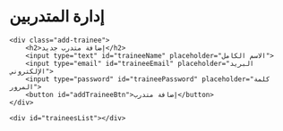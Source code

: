 <!-- صفحة للمسؤول فقط -->
<template id="traineeTemplate">
    <div class="trainee-card">
        <h3 data-name></h3>
        <p data-email></p>
        <p>تاريخ التسجيل: <span data-createdAt></span></p>
    </div>
</template>

<div id="adminDashboard">
    <h1>إدارة المتدربين</h1>
    
    <div class="add-trainee">
        <h2>إضافة متدرب جديد</h2>
        <input type="text" id="traineeName" placeholder="الاسم الكامل">
        <input type="email" id="traineeEmail" placeholder="البريد الإلكتروني">
        <input type="password" id="traineePassword" placeholder="كلمة المرور">
        <button id="addTraineeBtn">إضافة متدرب</button>
    </div>
    
    <div id="traineesList"></div>
</div>

<script>
    // تهيئة Firebaseconst firebaseConfig = {
  apiKey: "AIzaSyBWdrUtLP4fVKHDmQDC6nUJzBMPA7AmbMc", // مفتاح API الخاص بك
  authDomain: "solar-engineer-43cbc.firebaseapp.com",
  projectId: "solar-engineer-43cbc",
  storageBucket: "solar-engineer-43cbc.firebasestorage.app",
  messagingSenderId: "816573344174",
  appId: "1:816573344174:web:b472b052d26b7be1d7003f"
};

// تهيئة Firebase
firebase.initializeApp(firebaseConfig);
const auth = firebase.auth();
const db = firebase.firestore();
    // تحقق من صلاحيات المسؤول
    auth.onAuthStateChanged((user) => {
        if (user) {
            db.collection('admins').doc(user.uid).get()
                .then((doc) => {
                    if (doc.exists) {
                        loadTrainees();
                    } else {
                        window.location.href = 'unauthorized.html';
                    }
                });
        } else {
            window.location.href = 'login.html';
        }
    });
    
    // إضافة متدرب جديد
 document.getElementById('addTraineeBtn').addEventListener('click', async function() {
    const name = document.getElementById('traineeName').value;
    const email = document.getElementById('traineeEmail').value;
    const password = document.getElementById('traineePassword').value;

    try {
        // 1. إنشاء المستخدم في Authentication
        const userCredential = await auth.createUserWithEmailAndPassword(email, password);
        
        // 2. حفظ بيانات إضافية في Firestore
        await db.collection('trainees').doc(userCredential.user.uid).set({
            name: name,
            email: email,
            createdAt: firebase.firestore.FieldValue.serverTimestamp(),
            userType: "trainee",
            status: "active"
        });

        // 3. إرسال رسالة التحقق (اختياري)
        await userCredential.user.sendEmailVerification();

        alert('تم إضافة المتدرب بنجاح');
        loadTrainees();
        
        // مسح الحقول بعد الإضافة
        document.getElementById('traineeName').value = '';
        document.getElementById('traineeEmail').value = '';
        document.getElementById('traineePassword').value = '';
        
    } catch (error) {
        console.error("Error adding trainee:", error);
        alert(`حدث خطأ: ${error.message}`);
    }
});
    
    // عرض قائمة المتدربين
    function loadTrainees() {
        db.collection('trainees').get()
            .then((querySnapshot) => {
                const template = document.getElementById('traineeTemplate').content;
                const container = document.getElementById('traineesList');
                container.innerHTML = '';
                
                querySnapshot.forEach((doc) => {
                    const trainee = doc.data();
                    const clone = template.cloneNode(true);
                    
                    clone.querySelector('[data-name]').textContent = trainee.name;
                    clone.querySelector('[data-email]').textContent = trainee.email;
                    clone.querySelector('[data-createdAt]').textContent = 
                        trainee.createdAt.toDate().toLocaleDateString();
                    
                    container.appendChild(clone);
                });
            });
    }
</script>
